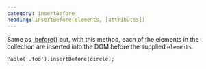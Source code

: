 ```yaml
--- 
category: insertBefore
heading: insertBefore(elements, [attributes])
---
```


Same as [.before()](/api/before) but, with this method, each of the elements in the collection are inserted into the DOM before the supplied `elements`.

    Pablo('.foo').insertBefore(circle);